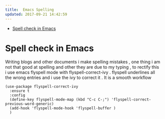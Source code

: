 ```yaml
---
title:  Emacs Spelling
updated: 2017-09-21 14:42:59
---
```



- [Spell check in Emacs](#orge6d34dd)


<a id="orge6d34dd"></a>

# Spell check in Emacs

Writing blogs and other documents i make spelling mistakes , one thing i am not that good at spelling and other they are due to my typing , to rectify this i use emacs flyspell mode with flyspell-correct-ivy . flyspell underlines all the wrong entries and i use the ivy to correct it . It is a smooth workflow

```emacs-lisp
(use-package flyspell-correct-ivy
  :ensure t
  :config
  (define-key flyspell-mode-map (kbd "C-c C-;") 'flyspell-correct-previous-word-generic)
  (add-hook 'flyspell-mode-hook 'flyspell-buffer )
  )
```

